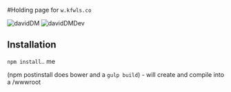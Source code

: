 #Holding page for `w.kfwls.co`

![davidDM](https://david-dm.org/kfwls/w.kfwls.co.svg)
![davidDMDev](https://david-dm.org/kfwls/w.kfwls.co/dev-status.svg)



Installation
----
`npm install`.. me

(npm postinstall does bower and a `gulp build`) - will create and compile into a /wwwroot
